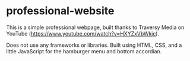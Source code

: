 # professional-website

This is a simple professional webpage, built thanks to Traversy Media on YouTube (https://www.youtube.com/watch?v=HXYZxVbWkjc).

Does not use any frameworks or libraries. Built using HTML, CSS, and a little JavaScript for the hamburger menu and bottom accordian.
